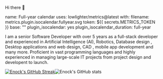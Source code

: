 Hi there 👋

name: Full-year calendar
uses: lowlighter/metrics@latest
with:
  filename: metrics.plugin.isocalendar.fullyear.svg
  token: ${{ secrets.METRICS_TOKEN }}
  base: ""
  plugin_isocalendar: yes
  plugin_isocalendar_duration: full-year

I am a senior Software Developer with over 5 years as a full-stack developer and experienced in Artificial Intelligence (AI), Robotics, Database design , Desktop applications and web design, CAD , mobile app development and many more. Proficient in vast programming languages and highly experienced in managing large-scale IT projects from project design and developent  to launch.

[![Enock's GitHub Streak](https://streak-stats.demolab.com/?user=katikuuu&theme=highcontrast)](https://git.io/streak-stats)![Enock's GitHub stats](https://github-readme-stats.vercel.app/api?username=katikuuu&count_private=true&show_icons=true&theme=highcontrast)








